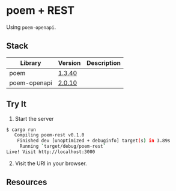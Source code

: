 # poem + REST

Using `poem-openapi`.

## Stack

| Library | Version | Description
| --- | --- | --- |
| poem | [1.3.40](https://crates.io/crates/poem) | 
| poem-openapi | [2.0.10](https://crates.io/crates/poem-openapi) |

## Try It

1. Start the server
```bash
$ cargo run
   Compiling poem-rest v0.1.0
    Finished dev [unoptimized + debuginfo] target(s) in 3.89s
     Running `target/debug/poem-rest`
Live! Visit http://localhost:3000
```

2. Visit the URI in your browser.




## Resources
